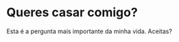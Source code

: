 <!DOCTYPE html>
<html lang="en">
<head>
    <meta charset="UTF-8">
    <meta name="viewport" content="width=device-width, initial-scale=1.0">
    <title>Pedido Especial</title>
</head>
<body>
    <h1>Queres casar comigo?</h1>
    <p>Esta é a pergunta mais importante da minha vida. Aceitas?</p>
</body>
</html>
